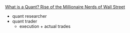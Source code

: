




[What is a Quant? Rise of the Millionaire Nerds of Wall Street](https://www.youtube.com/watch?v=kFiiMymTtO0)
- quant researcher
- quant trader
  - execution + actual trades
